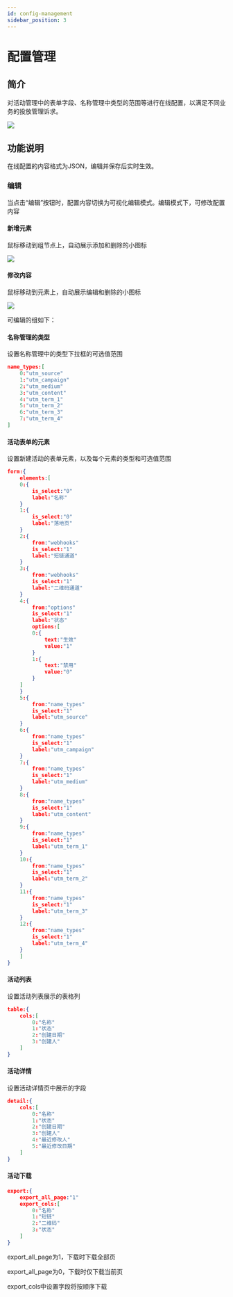 ```yaml
---
id: config-management
sidebar_position: 3
---
```


# 配置管理


## 简介[](#jian-jie)

对活动管理中的表单字段、名称管理中类型的范围等进行在线配置，以满足不同业务的投放管理诉求。

![](/img/qudaoguanli1.png)


## 功能说明[](#gong-neng-shuo-ming)

在线配置的内容格式为JSON，编辑并保存后实时生效。

### 编辑

当点击“编辑”按钮时，配置内容切换为可视化编辑模式。编辑模式下，可修改配置内容

#### 新增元素

鼠标移动到组节点上，自动展示添加和删除的小图标

![](/img/qudaoguanli2.png)

#### 修改内容

鼠标移动到元素上，自动展示编辑和删除的小图标

![](/img/qudaoguanli3.png)


可编辑的组如下：

#### 名称管理的类型

设置名称管理中的类型下拉框的可选值范围

```json
name_types:[
    0:"utm_source"
    1:"utm_campaign"
    2:"utm_medium"
    3:"utm_content"
    4:"utm_term_1"
    5:"utm_term_2"
    6:"utm_term_3"
    7:"utm_term_4"
]
```

#### 活动表单的元素

设置新建活动的表单元素，以及每个元素的类型和可选值范围

```json
form:{
    elements:[
    0:{
        is_select:"0"
        label:"名称"
    }
    1:{
        is_select:"0"
        label:"落地页"
    }
    2:{
        from:"webhooks"
        is_select:"1"
        label:"短链通道"
    }
    3:{
        from:"webhooks"
        is_select:"1"
        label:"二维码通道"
    }
    4:{
        from:"options"
        is_select:"1"
        label:"状态"
        options:[
        0:{
            text:"生效"
            value:"1"
        }
        1:{
            text:"禁用"
            value:"0"
        }
    ]
    }
    5:{
        from:"name_types"
        is_select:"1"
        label:"utm_source"
    }
    6:{
        from:"name_types"
        is_select:"1"
        label:"utm_campaign"
    }
    7:{
        from:"name_types"
        is_select:"1"
        label:"utm_medium"
    }
    8:{
        from:"name_types"
        is_select:"1"
        label:"utm_content"
    }
    9:{
        from:"name_types"
        is_select:"1"
        label:"utm_term_1"
    }
    10:{
        from:"name_types"
        is_select:"1"
        label:"utm_term_2"
    }
    11:{
        from:"name_types"
        is_select:"1"
        label:"utm_term_3"
    }
    12:{
        from:"name_types"
        is_select:"1"
        label:"utm_term_4"
    }
    ]
}
```

#### 活动列表

设置活动列表展示的表格列

```json
table:{
    cols:[
        0:"名称"
        1:"状态"
        2:"创建日期"
        3:"创建人"
    ]
}
```

#### 活动详情

设置活动详情页中展示的字段

```json
detail:{
    cols:[
        0:"名称"
        1:"状态"
        2:"创建日期"
        3:"创建人"
        4:"最近修改人"
        5:"最近修改日期"
    ]
}
```

#### 活动下载

```json
export:{
    export_all_page:"1"
    export_cols:[
        0:"名称"
        1:"短链"
        2:"二维码"
        3:"状态"
    ]
}
```

export_all_page为1，下载时下载全部页

export_all_page为0，下载时仅下载当前页

export_cols中设置字段将按顺序下载
